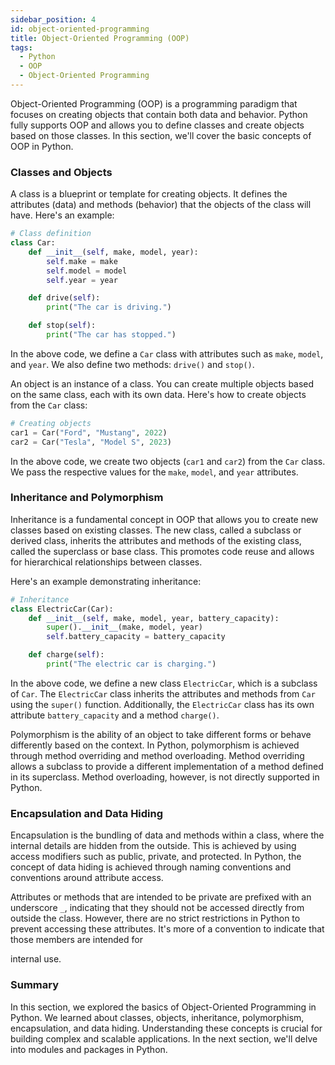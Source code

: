 ```yaml
---
sidebar_position: 4
id: object-oriented-programming
title: Object-Oriented Programming (OOP)
tags:
  - Python
  - OOP
  - Object-Oriented Programming
---
```


Object-Oriented Programming (OOP) is a programming paradigm that focuses on creating objects that contain both data and behavior. Python fully supports OOP and allows you to define classes and create objects based on those classes. In this section, we'll cover the basic concepts of OOP in Python.

### Classes and Objects

A class is a blueprint or template for creating objects. It defines the attributes (data) and methods (behavior) that the objects of the class will have. Here's an example:

```python
# Class definition
class Car:
    def __init__(self, make, model, year):
        self.make = make
        self.model = model
        self.year = year

    def drive(self):
        print("The car is driving.")

    def stop(self):
        print("The car has stopped.")
```

In the above code, we define a `Car` class with attributes such as `make`, `model`, and `year`. We also define two methods: `drive()` and `stop()`.

An object is an instance of a class. You can create multiple objects based on the same class, each with its own data. Here's how to create objects from the `Car` class:

```python
# Creating objects
car1 = Car("Ford", "Mustang", 2022)
car2 = Car("Tesla", "Model S", 2023)
```

In the above code, we create two objects (`car1` and `car2`) from the `Car` class. We pass the respective values for the `make`, `model`, and `year` attributes.

### Inheritance and Polymorphism

Inheritance is a fundamental concept in OOP that allows you to create new classes based on existing classes. The new class, called a subclass or derived class, inherits the attributes and methods of the existing class, called the superclass or base class. This promotes code reuse and allows for hierarchical relationships between classes.

Here's an example demonstrating inheritance:

```python
# Inheritance
class ElectricCar(Car):
    def __init__(self, make, model, year, battery_capacity):
        super().__init__(make, model, year)
        self.battery_capacity = battery_capacity

    def charge(self):
        print("The electric car is charging.")
```

In the above code, we define a new class `ElectricCar`, which is a subclass of `Car`. The `ElectricCar` class inherits the attributes and methods from `Car` using the `super()` function. Additionally, the `ElectricCar` class has its own attribute `battery_capacity` and a method `charge()`.

Polymorphism is the ability of an object to take different forms or behave differently based on the context. In Python, polymorphism is achieved through method overriding and method overloading. Method overriding allows a subclass to provide a different implementation of a method defined in its superclass. Method overloading, however, is not directly supported in Python.

### Encapsulation and Data Hiding

Encapsulation is the bundling of data and methods within a class, where the internal details are hidden from the outside. This is achieved by using access modifiers such as public, private, and protected. In Python, the concept of data hiding is achieved through naming conventions and conventions around attribute access.

Attributes or methods that are intended to be private are prefixed with an underscore `_`, indicating that they should not be accessed directly from outside the class. However, there are no strict restrictions in Python to prevent accessing these attributes. It's more of a convention to indicate that those members are intended for

 internal use.

### Summary

In this section, we explored the basics of Object-Oriented Programming in Python. We learned about classes, objects, inheritance, polymorphism, encapsulation, and data hiding. Understanding these concepts is crucial for building complex and scalable applications. In the next section, we'll delve into modules and packages in Python.